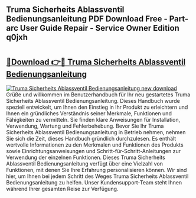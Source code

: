 ## Truma Sicherheits Ablassventil Bedienungsanleitung PDF Download Free - Part-arc User Guide Repair - Service Owner Edition q0jxh

# <h2><a href="http://df5q2qi.blite.top/?on=Truma+Sicherheits+Ablassventil+Bedienungsanleitung">🔗Download 👉🔴 Truma Sicherheits Ablassventil Bedienungsanleitung</a></h2>

[![Truma Sicherheits Ablassventil Bedienungsanleitung new download](https://i.imgur.com/lujVjoI.png)](http://df5q2qi.blite.top/?on=Truma+Sicherheits+Ablassventil+Bedienungsanleitung)
Grüße und willkommen im Benutzerhandbuch für Ihr neu gestartetes Truma Sicherheits Ablassventil Bedienungsanleitung. Dieses Handbuch wurde speziell entwickelt, um Ihnen den Einstieg in Ihr Produkt zu erleichtern und Ihnen ein gründliches Verständnis seiner Merkmale, Funktionen und Fähigkeiten zu vermitteln. Sie finden klare Anweisungen für Installation, Verwendung, Wartung und Fehlerbehebung. Bevor Sie Ihr Truma Sicherheits Ablassventil Bedienungsanleitung in Betrieb nehmen, nehmen Sie sich die Zeit, dieses Handbuch gründlich durchzulesen. Es enthält wertvolle Informationen zu den Merkmalen und Funktionen des Produkts sowie Einrichtungsanweisungen und Schritt-für-Schritt-Anleitungen zur Verwendung der einzelnen Funktionen. Dieses Truma Sicherheits Ablassventil Bedienungsanleitung verfügt über eine Vielzahl von Funktionen, mit denen Sie Ihre Erfahrung personalisieren können. Wir sind hier, um Ihnen bei jedem Schritt des Weges Truma Sicherheits Ablassventil Bedienungsanleitung zu helfen. Unser Kundensupport-Team steht Ihnen während Ihrer gesamten Reise zur Verfügung.
